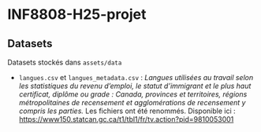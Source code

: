 # INF8808-H25-projet

## Datasets

Datasets stockés dans `assets/data`

- `langues.csv` et `langues_metadata.csv` : *Langues utilisées au travail selon les statistiques du revenu d’emploi, le statut d’immigrant et le plus haut certificat, diplôme ou grade : Canada, provinces et territoires, régions métropolitaines de recensement et agglomérations de recensement y compris les parties.* Les fichiers ont été renommés. Disponible ici : https://www150.statcan.gc.ca/t1/tbl1/fr/tv.action?pid=9810053001
